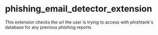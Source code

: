 # phishing_email_detector_extension
This extension checks the url the user is trying to access with phishtank's database for any previous phishing reports
